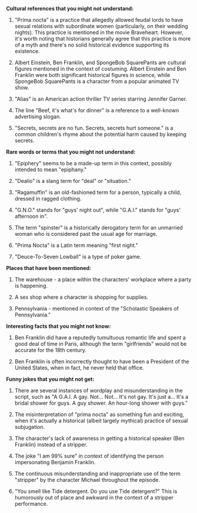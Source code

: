 ﻿**Cultural references that you might not understand:**

1. "Prima nocta" is a practice that allegedly allowed feudal lords to have sexual relations with subordinate women (particularly, on their wedding nights). This practice is mentioned in the movie Braveheart. However, it's worth noting that historians generally agree that this practice is more of a myth and there's no solid historical evidence supporting its existence.

2. Albert Einstein, Ben Franklin, and SpongeBob SquarePants are cultural figures mentioned in the context of costuming. Albert Einstein and Ben Franklin were both significant historical figures in science, while SpongeBob SquarePants is a character from a popular animated TV show.

3. "Alias" is an American action thriller TV series starring Jennifer Garner.

4. The line "Beef, it's what's for dinner" is a reference to a well-known advertising slogan.

5. "Secrets, secrets are no fun. Secrets, secrets hurt someone." is a common children's rhyme about the potential harm caused by keeping secrets.

**Rare words or terms that you might not understand:**

1. "Epiphery" seems to be a made-up term in this context, possibly intended to mean "epiphany."

2. "Dealio" is a slang term for "deal" or "situation."

3. "Ragamuffin" is an old-fashioned term for a person, typically a child, dressed in ragged clothing.

4. "G.N.O." stands for "guys' night out", while "G.A.I." stands for "guys' afternoon in".

5. The term "spinster" is a historically derogatory term for an unmarried woman who is considered past the usual age for marriage.

6. "Prima Nocta" is a Latin term meaning "first night."

7. "Deuce-To-Seven Lowball" is a type of poker game.

**Places that have been mentioned:**

1. The warehouse - a place within the characters' workplace where a party is happening.

2. A sex shop where a character is shopping for supplies.

3. Pennsylvania - mentioned in context of the "Scholastic Speakers of Pennsylvania."

**Interesting facts that you might not know:**

1. Ben Franklin did have a reputedly tumultuous romantic life and spent a good deal of time in Paris, although the term "girlfriends" would not be accurate for the 18th century.

2. Ben Franklin is often incorrectly thought to have been a President of the United States, when in fact, he never held that office.

**Funny jokes that you might not get:**

1. There are several instances of wordplay and misunderstanding in the script, such as "A G.A.I. A gay. Not... Not... It's not gay. It's just a... It's a bridal shower for guys. A guy shower. An hour-long shower with guys."

2. The misinterpretation of "prima nocta" as something fun and exciting, when it's actually a historical (albeit largely mythical) practice of sexual subjugation.

3. The character's lack of awareness in getting a historical speaker (Ben Franklin) instead of a stripper.

4. The joke "I am 99% sure" in context of identifying the person impersonating Benjamin Franklin.

5. The continuous misunderstanding and inappropriate use of the term "stripper" by the character Michael throughout the episode. 

6. "You smell like Tide detergent. Do you use Tide detergent?" This is humorously out of place and awkward in the context of a stripper performance.